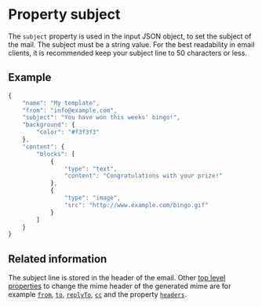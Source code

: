 # Property subject

The `subject` property is used in the input JSON object, to set the subject of 
the mail. The subject must be a string value. For the best readability in email 
clients, it is recommended keep your subject line to 50 characters or less.

## Example

```javascript
{
    "name": "My template",
    "from": "info@example.com",
    "subject": "You have won this weeks' bingo!",
    "background": {
        "color": "#f3f3f3"
    },
    "content": {
        "blocks": [
            {
                "type": "text",
                "content": "Congratulations with your prize!"
            }, 
            {
                "type": "image",
                "src": "http://www.example.com/bingo.gif"
            }
        ]
    }
}
```

## Related information

The subject line is stored in the header of the email. Other [top level properties](../json/top-level-properties) 
to change the mime header of the generated mime are for example 
[`from`](../json/property-from), 
[`to`](../json/property-to), 
[`replyTo`](../json/property-reply-to), 
[`cc`](../json/property-cc) and the property 
[`headers`](../json/property-headers).
